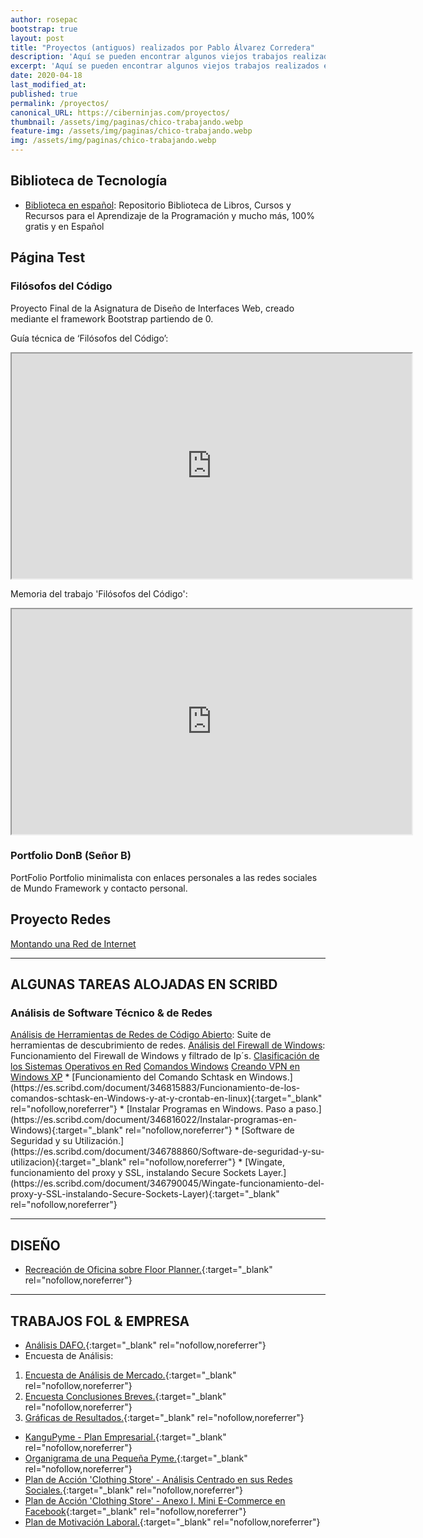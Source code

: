 ```yaml
---
author: rosepac
bootstrap: true
layout: post
title: "Proyectos (antiguos) realizados por Pablo Álvarez Corredera"
description: 'Aquí se pueden encontrar algunos viejos trabajos realizados en la época en la que era estudiante de formación profesional.'
excerpt: 'Aquí se pueden encontrar algunos viejos trabajos realizados en la época en la que era estudiante de formación profesional.'
date: 2020-04-18
last_modified_at: 
published: true
permalink: /proyectos/
canonical_URL: https://ciberninjas.com/proyectos/
thumbnail: /assets/img/paginas/chico-trabajando.webp
feature-img: /assets/img/paginas/chico-trabajando.webp
img: /assets/img/paginas/chico-trabajando.webp
---
```


## Biblioteca de Tecnología

- [Biblioteca en español](https://kutt.it/biblioteca_espanol): Repositorio Biblioteca de Libros, Cursos y Recursos para el Aprendizaje de la Programación y mucho más, 100% gratis y en Español

## Página Test

### Filósofos del Código

Proyecto Final de la Asignatura de Diseño de Interfaces Web, creado mediante el framework Bootstrap partiendo de 0.

Guía técnica de ‘Filósofos del Código’:

<iframe src="https://drive.google.com/file/d/1Fq90OgZDhdcF4jdbZpzYrrq8tds_gkfB/preview" width="640" height="360" align="middle"></iframe>

Memoria del trabajo 'Filósofos del Código':

<iframe src="https://drive.google.com/file/d/1w2IymF1rr-8zaoxxlHDuo8erLsJRxQWs/preview" width="640" height="360"></iframe>

<h3>Portfolio DonB (Señor B)</h3>
PortFolio
Portfolio minimalista con enlaces personales a las redes sociales de Mundo Framework y contacto personal.

<h2>Proyecto Redes</h2>
<a href="https://kutt.it/proyecto_redes">Montando una Red de Internet</a>

___
<h2>ALGUNAS TAREAS ALOJADAS EN SCRIBD</h2>
<h3>Análisis de Software Técnico &amp; de Redes</h3>
<a href="https://kutt.it/scribd-herramientas-redes">Análisis de Herramientas de Redes de Código Abierto</a>: Suite de herramientas de descubrimiento de redes.
<a href="https://kutt.it/scribd-firewall">Análisis del Firewall de Windows</a>: Funcionamiento del Firewall de Windows y filtrado de Ip´s.
<a href="https://kutt.it/scribd-clasificacion-so">Clasificación de los Sistemas Operativos en Red</a>
<a href="https://kutt.it/scribd-comandos-windows">Comandos Windows</a>
<a href="https://kutt.it/scribd-crer-vpn-xp">Creando VPN en Windows XP</a>
* [Funcionamiento del Comando Schtask en Windows.](https://es.scribd.com/document/346815883/Funcionamiento-de-los-comandos-schtask-en-Windows-y-at-y-crontab-en-linux){:target="_blank" rel="nofollow,noreferrer"}
* [Instalar Programas en Windows. Paso a paso.](https://es.scribd.com/document/346816022/Instalar-programas-en-Windows){:target="_blank" rel="nofollow,noreferrer"}
* [Software de Seguridad y su Utilización.](https://es.scribd.com/document/346788860/Software-de-seguridad-y-su-utilizacion){:target="_blank" rel="nofollow,noreferrer"}
* [Wingate, funcionamiento del proxy y SSL, instalando Secure Sockets Layer.](https://es.scribd.com/document/346790045/Wingate-funcionamiento-del-proxy-y-SSL-instalando-Secure-Sockets-Layer){:target="_blank" rel="nofollow,noreferrer"}

___

## DISEÑO

* [Recreación de Oficina sobre Floor Planner.](https://es.scribd.com/document/346791144/Oficina-recreada-a-traves-de-software-online){:target="_blank" rel="nofollow,noreferrer"}

___

## TRABAJOS FOL &amp; EMPRESA

* [Análisis DAFO.](https://es.scribd.com/document/346790885/Analisis-DAFO){:target="_blank" rel="nofollow,noreferrer"}
* Encuesta de Análisis:
1. [Encuesta de Análisis de Mercado.](https://es.scribd.com/document/346790437/Encuesta-previa-creacion-de-una-nueva-empresa){:target="_blank" rel="nofollow,noreferrer"}
2. [Encuesta Conclusiones Breves.](https://es.scribd.com/document/346791061/Encuesta-Conclusiones){:target="_blank" rel="nofollow,noreferrer"}
3. [Gráficas de Resultados.](https://es.scribd.com/document/346791060/Encuesta-y-resultados-sobre-graficos){:target="_blank" rel="nofollow,noreferrer"}
* [KanguPyme - Plan Empresarial.](https://es.scribd.com/document/346791430/Plan-Empresa-Final-Kangupyme){:target="_blank" rel="nofollow,noreferrer"}
* [Organigrama de una Pequeña Pyme.](https://es.scribd.com/document/346790366/Organigrama-de-una-pequena-empresa-de-tecnologia-o-pyme-o-startup){:target="_blank" rel="nofollow,noreferrer"}
* [Plan de Acción 'Clothing Store' - Análisis Centrado en sus Redes Sociales.](https://es.scribd.com/document/346790577/Plan-de-accion-sobre-un-negocio-enfocado-en-su-implantacion-en-las-nuevas-tecnologias){:target="_blank" rel="nofollow,noreferrer"}
* [Plan de Acción 'Clothing Store' - Anexo I. Mini E-Commerce en Facebook](https://es.scribd.com/document/346790575/Anexo-a-el-plan-de-accion-sobre-un-negocio-enfocado-en-su-implantacion-en-las-nuevas-tecnologias){:target="_blank" rel="nofollow,noreferrer"}
* [Plan de Motivación Laboral.](https://es.scribd.com/document/346790302/Plan-Motivacion-Laboral){:target="_blank" rel="nofollow,noreferrer"}